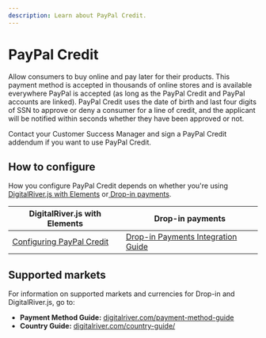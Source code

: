 ```yaml
---
description: Learn about PayPal Credit.
---
```


# PayPal Credit

Allow consumers to buy online and pay later for their products. This payment method is accepted in thousands of online stores and is available everywhere PayPal is accepted (as long as the PayPal Credit and PayPal accounts are linked). PayPal Credit uses the date of birth and last four digits of SSN to approve or deny a consumer for a line of credit, and the applicant will be notified within seconds whether they have been approved or not.&#x20;

Contact your Customer Success Manager and sign a PayPal Credit addendum if you want to use PayPal Credit.

## How to configure&#x20;

How you configure PayPal Credit depends on whether you're using [DigitalRiver.js with Elements](../payments-solutions/digitalriver.js/) or[ Drop-in payments](../payments-solutions/drop-in/).  &#x20;

| DigitalRiver.js with Elements                                                                              | Drop-in payments                                                                                 |
| ---------------------------------------------------------------------------------------------------------- | ------------------------------------------------------------------------------------------------ |
| [Configuring PayPal Credit](../payments-solutions/digitalriver.js/payment-methods/paypal.md#paypal-credit) | [Drop-in Payments Integration Guide](../payments-solutions/drop-in/drop-in-integration-guide.md) |

## Supported markets

For information on supported markets and currencies for Drop-in and DigitalRiver.js, go to:&#x20;

* **Payment Method Guide:** [digitalriver.com/payment-method-guide](https://www.digitalriver.com/payment-method/paypal-credit/)
* **Country Guide:** [digitalriver.com/country-guide/](https://www.digitalriver.com/country-guide/)
